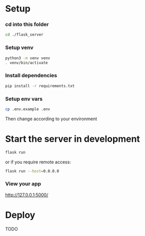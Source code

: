 # Setup
### cd into this folder

```sh
cd ./flask_server
```

### Setup venv
```sh
python3 -m venv venv
. venv/bin/activate
```

### Install dependencies
```sh
pip install -r requirements.txt
```

### Setup env vars
```sh
cp .env.example .env
```
Then change according to your environment

# Start the server in development
```sh
flask run
```

or if you require remote access:

```sh
flask run --host=0.0.0.0
```

### View your app
http://127.0.0.1:5000/

# Deploy

TODO
